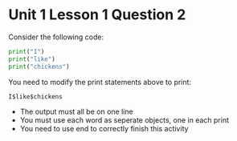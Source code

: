 # Unit 1 Lesson 1 Question 2

Consider the following code:

```Python
print("I")
print("like")
print("chickens")
```

You need to modify the print statements above to print:

```
I$like$chickens
```

- The output must all be on one line
- You must use each word as seperate objects, one in each print
- You need to use end to correctly finish this activity